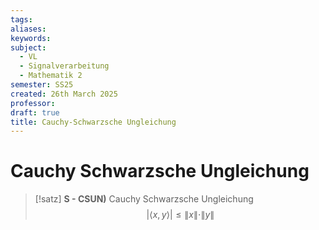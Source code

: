 ```yaml
---
tags: 
aliases: 
keywords: 
subject:
  - VL
  - Signalverarbeitung
  - Mathematik 2
semester: SS25
created: 26th March 2025
professor: 
draft: true
title: Cauchy-Schwarzsche Ungleichung
---
```


# Cauchy Schwarzsche Ungleichung

> [!satz] **S - CSUN)** Cauchy Schwarzsche Ungleichung
> $$|\langle x, y\rangle| \leq\|x\| \cdot\|y\|$$
